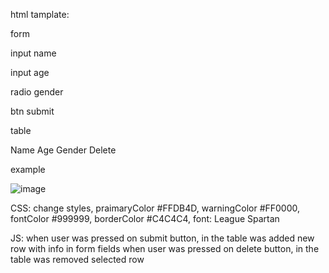 html tamplate:

form

  input name
  
  input age
  
  radio gender
  
  btn submit
  
table

  Name Age Gender Delete
  
  example 
  
  ![image](https://user-images.githubusercontent.com/47348743/181247768-5b33bf09-4eff-4700-8147-c7d5ba32f598.png)


CSS: change styles, praimaryColor #FFDB4D, warningColor #FF0000, fontColor #999999, borderColor #C4C4C4, font: League Spartan

JS: when user was pressed on submit button, in the table was added new row with info in form fields
    when user was pressed on delete button, in the table was removed selected row
